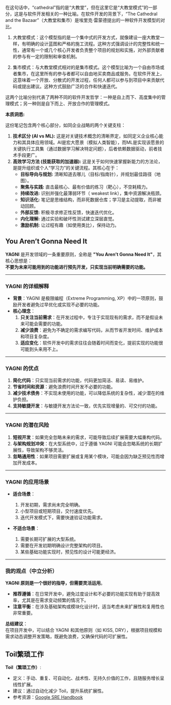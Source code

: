 在这句话中，“cathedral”指的是“大教堂”，但在这里它是“大教堂模式”的一部分，这是与软件开发相关的一种比喻。在软件开发的背景下，“The Cathedral and the Bazaar”（大教堂和集市）是埃里克·雷蒙德提出的一种软件开发模型的对比。

1. 大教堂模式：这个模型指的是一个集中式的开发方式，就像建设一座大教堂一样，有明确的设计蓝图和严格的施工流程。这种方式强调设计的完整性和统一性，通常有一个或几个核心开发者负责整个项目的规划和实施，对外部贡献者的参与有一定的限制和审查机制。

2. 集市模式：与大教堂模式相对的是集市模式。这个模型比喻为一个自由市场或者集市，在这里所有的参与者都可以自由地买卖商品或服务。在软件开发上，这意味着一个开放、分散式的开发过程，任何人都可以参与到项目中来贡献代码或提出建议。这种方式鼓励广泛的合作和快速迭代。

这两个比喻分别代表了两种不同的软件开发哲学：一种是自上而下、高度集中的管理模式；另一种则是自下而上、开放合作的管理模式。

**本质洞悉:**

这份笔记包含两个核心部分，如同企业战略的两个关键支柱：
1.  **技术区分 (AI vs ML):** 这是对关键技术概念的清晰界定，如同定义企业核心能力和其具体应用领域。AI是宏大愿景（模拟人类智能），而ML是实现该愿景的关键执行工具集（通过数据学习解决特定问题），后者依赖数据驱动，前者技术手段更广。
2.  **高效学习方法 (技能获取的加速器):** 这是关于如何快速掌握新能力的方法论，是提升组织或个人“学习力”的关键流程。其核心在于：
    *   **目标导向与规划:** 清晰知道去哪儿（目标/指南针），并规划最佳路径（地图）。
    *   **聚焦与实践:** 直击最核心、最有价值的练习（靶心），不空耗精力。
    *   **持续改进:** 识别并强化最薄弱环节（ weakest link），集中资源解决瓶颈。
    *   **知识活化:** 笔记是思维结构，而非死数据仓库；学习是主动提取，而非被动回顾。
    *   **外部反馈:** 积极寻求修正性反馈，快速迭代优化。
    *   **内化理解:** 通过实验和破坏性测试建立深层直觉。
    *   **激励机制:** 让过程有趣（如使用类比），保持动力。


## You Aren’t Gonna Need It
**YAGNI** 是开发领域的一条重要原则，全称是 **"You Aren’t Gonna Need It"**，其核心思想是：  
**不要为未来可能用到的功能进行预先开发，只实现当前明确需要的功能。**

---

### **YAGNI 的详细解释**
- **背景**：YAGNI 是极限编程（Extreme Programming, XP）中的一项原则，鼓励开发者避免过早优化或实现不必要的功能。
- **核心理念**：  
  1. **只关注当前需求**：在开发过程中，专注于实现现有的需求，而不是假设未来可能会需要的功能。
  2. **减少浪费**：避免为不确定的需求编写代码，从而节省开发时间、维护成本和项目复杂度。
  3. **适应变化**：软件开发中的需求往往会随着时间而变化，提前实现的功能很可能到头来用不上。

---

### **YAGNI 的优点**
1. **简化代码**：只实现当前需求的功能，代码更加简洁、易读、易维护。
2. **节省时间和资源**：避免浪费时间开发不必要的功能。
3. **减少技术债务**：不实现未使用的功能，可以降低系统的复杂性，减少潜在的维护负担。
4. **支持敏捷开发**：与敏捷开发方法论一致，优先实现增量的、可交付的功能。

---

### **YAGNI 的潜在风险**
1. **短视开发**：如果完全忽略未来的需求，可能导致后续扩展需要大幅重构代码。
2. **与架构规划冲突**：在大型系统中，过于遵循 YAGNI 可能会忽略系统的长期扩展性，导致架构不够灵活。
3. **忽略通用性**：如果项目需要扩展或复用某个模块，可能会因为缺乏预见性而增加开发成本。

---

### **YAGNI 的应用场景**
- **适合场景**：
  1. 开发初期，需求尚未完全明确。
  2. 小型项目或短期项目，交付速度优先。
  3. 迭代开发模式下，需要快速验证功能需求。

- **不适合场景**：
  1. 需要长期可扩展的大型系统。
  2. 需要在开发初期明确设计完整架构的项目。
  3. 某些基础功能实现时，预见性的设计可能更经济。

---

### **我的观点（中立分析）**
**YAGNI 原则是一个很好的指导，但需要灵活运用**。  
- **推荐遵循**：在日常开发中，避免过度设计和不必要的功能实现有助于提高效率，尤其是在需求变动频繁的情况下。
- **注意平衡**：在涉及基础架构或模块化设计时，适当考虑未来扩展性和复用性也非常重要。

**总结建议**：  
在项目开发中，可以结合 YAGNI 和其他原则（如 KISS, DRY），根据项目规模和需求动态调整开发策略，既避免浪费，又确保代码的可扩展性。

## Toil繁琐工作

**Toil（繁琐工作）**:
    
- 定义：手动、重复、可自动化、战术性、无持久价值的工作，且随服务增长呈线性扩展。
- 建议：通过自动化减少 Toil，提升系统扩展性。
- 参考资源：[Google SRE Handbook](https://sre.google/sre-book/table-of-contents/)
